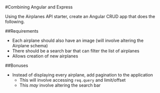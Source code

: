 #Combining Angular and Express

Using the Airplanes API starter, create an Angular CRUD app that does the following.

##Requirements

  * Each airplane should also have an image (will involve altering the Airplane schema)
  * There should be a search bar that can filter the list of airplanes
* Allows creation of new airplanes

##Bonuses

* Instead of displaying every airplane, add pagination to the application
  * This will involve accessing `req.query` and limit/offset
  * This *may* involve altering the search bar
